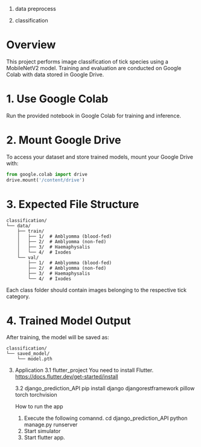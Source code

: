 1. data preprocess

2. classification

# Overview

This project performs image classification of tick species using a MobileNetV2 model. Training and evaluation are conducted on Google Colab with data stored in Google Drive.

# 1. Use Google Colab

Run the provided notebook in Google Colab for training and inference.

# 2. Mount Google Drive

To access your dataset and store trained models, mount your Google Drive with:

```python
from google.colab import drive
drive.mount('/content/drive')
```

# 3. Expected File Structure

```
classification/
└── data/
    ├── train/
    │   ├── 1/  # Amblyomma (blood-fed)
    │   ├── 2/  # Amblyomma (non-fed)
    │   ├── 3/  # Haemaphysalis
    │   └── 4/  # Ixodes
    └── val/
        ├── 1/  # Amblyomma (blood-fed)
        ├── 2/  # Amblyomma (non-fed)
        ├── 3/  # Haemaphysalis
        └── 4/  # Ixodes
```

Each class folder should contain images belonging to the respective tick category.

# 4. Trained Model Output

After training, the model will be saved as:

```
classification/
└── saved_model/
    └── model.pth
```

3. Application
   3.1 flutter_project
       You need to install Flutter.
       https://docs.flutter.dev/get-started/install

   3.2 django_prediction_API
     pip install django djangorestframework pillow torch torchvision

   How to run the app
   1. Execute the following comannd.
      cd django_prediction_API
      python manage.py runserver
   2. Start simulator
   3. Start flutter app.

